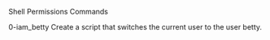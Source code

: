 Shell Permissions Commands

0-iam_betty
Create a script that switches the current user to the user betty.





